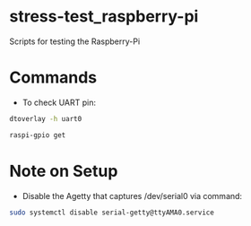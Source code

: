 # stress-test\_raspberry-pi

Scripts for testing the Raspberry-Pi


# Commands

* To check UART pin:

```bash
dtoverlay -h uart0

raspi-gpio get
```


# Note on Setup

* Disable the Agetty that captures /dev/serial0 via command:

```bash
sudo systemctl disable serial-getty@ttyAMA0.service
```
